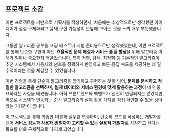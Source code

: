 ## 프로젝트 소감

이번 프로젝트를 기반으로 기획서를 작성하면서, 처음에는 추상적으로만 생각했던 아이디어가 점점 구체화되고 실제 구현 가능성이 눈앞에 보이는 것을 느껴 매우 뿌듯했습니다.

그동안 알고리즘 공부를 코딩 테스트나 시험 준비용으로만 생각했었는데, 이번 프로젝트를 통해 단순한 구현이 아닌 **효율적인 문제 해결과 서비스 품질 향상**을 위해 알고리즘 이해가 얼마나 중요한지 깨달았습니다. 특히 정렬, 탐색, 최적화 등 기본적인 알고리즘이 추천 시스템에서 사용자의 선호를 정확하게 반영하고 빠른 응답 속도를 제공하는 데 필수적이라는 것을 체감할 수 있었습니다.

이번 경험을 통해 단순히 알고리즘을 암기하고 구현하는 것을 넘어, **문제를 분석하고 적절한 알고리즘을 선택하며, 실제 데이터와 서비스 환경에 맞게 활용하는 과정**이 매우 중요하다는 사실을 배웠습니다. 아직 프론트엔드와 백엔드가 완전히 연결되지는 않았지만, 앞으로 시스템과 연동되는 순간 알고리즘의 실제 활용 가치를 직접 확인할 수 있을 것이라는 기대감이 큽니다.

이 프로젝트를 통해 학습한 이론과 실무를 연결하며, 단순히 코드를 작성하는 개발자를 넘어 **서비스 성능과 사용자 경험까지 고려할 수 있는 실용적 개발자**로 성장하고 싶다는 목표를 더욱 구체적으로 다지게 되었습니다.
